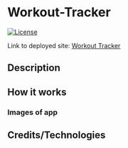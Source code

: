 # Workout-Tracker

[![License](https://img.shields.io/badge/License-MIT-blue.svg)](https://opensource.org/licenses/MIT)

Link to deployed site: [Workout Tracker]()

## Description

## How it works

### Images of app

## Credits/Technologies